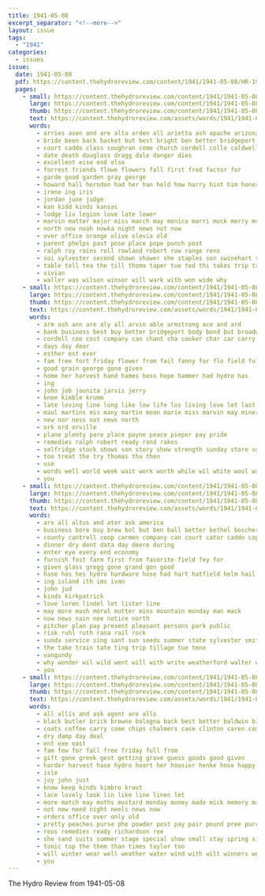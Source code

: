 ```yaml
---
title: 1941-05-08
excerpt_separator: "<!--more-->"
layout: issue
tags:
  - "1941"
categories:
  - issues
issue:
  date: 1941-05-08
  pdf: https://content.thehydroreview.com/content/1941/1941-05-08/HR-1941-05-08.pdf
  pages:
    - small: https://content.thehydroreview.com/content/1941/1941-05-08/small/HR-1941-05-08-01.jpg
      large: https://content.thehydroreview.com/content/1941/1941-05-08/large/HR-1941-05-08-01.jpg
      thumb: https://content.thehydroreview.com/content/1941/1941-05-08/thumbnails/HR-1941-05-08-01.jpg
      text: https://content.thehydroreview.com/assets/words/1941/1941-05-08/HR-1941-05-08-01.txt
      words:
        - arries aven and are alta arden all arietta ash apache arizona
        - bride been back basket but best bright ben better bridgeport bank begun bassler brother boys bart brain barker business ball
        - court caddo class coughran come church cordell colle caldwell christ christian came colo
        - date death douglass dragg dale danger dies
        - excellent eise end else
        - forrest friends flowe flowers fall first fred factor for
        - garde good garden gray george
        - howard hall herndon had her han held how harry hint him honor has hydro
        - irene ing iris
        - jordan june judge
        - kan kidd kinds kansas
        - lodge liv legion love late lower
        - marvin matter major miss march may monica marri mock merry more many max
        - north new noah nowka night news not now
        - over office orange olive olevia old
        - parent phelps past pose place pope punch post
        - ralph roy rains roll rowland robert row range reno
        - soi sylvester second shown shower she staples son swinehart sun smith sin state senior set
        - table tell tea the till thoma taper tue ted thi takes trip taken
        - vivian
        - waller was wilson winsor will wark with won wide why
    - small: https://content.thehydroreview.com/content/1941/1941-05-08/small/HR-1941-05-08-02.jpg
      large: https://content.thehydroreview.com/content/1941/1941-05-08/large/HR-1941-05-08-02.jpg
      thumb: https://content.thehydroreview.com/content/1941/1941-05-08/thumbnails/HR-1941-05-08-02.jpg
      text: https://content.thehydroreview.com/assets/words/1941/1941-05-08/HR-1941-05-08-02.txt
      words:
        - arm ash ann are aly all arvin able armstrong ace and ard
        - bank business best buy better bridgeport body bond but broadway bruce
        - cordell con cost company can chant cha cooker char car carry cant come chestnut chance claude carruth cream
        - days day dear
        - esther est ever
        - fam free fort friday flower from fail fanny for flo field full first forget frid
        - good grain george gone given
        - home her harvest hand hames hess hope hammer had hydro has
        - ing
        - john job jaunita jarvis jerry
        - knee kimble krumm
        - late loving line long like low life los living love let last
        - maul martins mis many martin moon marie miss marvin may mineral most more must mildred
        - new nor ness not news north
        - ork ord orville
        - plane plenty pare place payne peace pieper pay pride
        - remedies ralph robert ready rand rakos
        - selfridge stock shows son story show strength sunday store sonday swan see salt speak sell seed stockton sunda shi sudan shawnee side she seeds
        - too treat the try thomas thu then
        - use
        - words well world week wait work worth while wil white wool was why with wear want will wind
        - you
    - small: https://content.thehydroreview.com/content/1941/1941-05-08/small/HR-1941-05-08-03.jpg
      large: https://content.thehydroreview.com/content/1941/1941-05-08/large/HR-1941-05-08-03.jpg
      thumb: https://content.thehydroreview.com/content/1941/1941-05-08/thumbnails/HR-1941-05-08-03.jpg
      text: https://content.thehydroreview.com/assets/words/1941/1941-05-08/HR-1941-05-08-03.txt
      words:
        - are all altus and ater ask america
        - business bore buy brew bol but ben ball better bethel boschert binger best been
        - county cantrell coop carmen company can court cator caddo cappo cold clerk comes carr chas
        - dinner dry dent data day deere during
        - enter eye every end economy
        - furnish fost farm first from favorite field fey for
        - given glass gregg gone grand gon good
        - hase has hes hydro hardware hose had hart hatfield helm hail hot harvest her him
        - ing island ith ims ivan
        - john jud
        - kinds kirkpatrick
        - love loren lindel let lister line
        - may more mash moral mutter mins mountain monday man mack
        - now news nain nee notice north
        - pitcher plan pay present pleasant persons park public
        - risk ruhl ruth rana rail rock
        - sunda service sing sant sun seeds summer state sylvester smith seems
        - the take train tate ting trip tillage tue tene
        - vangundy
        - why wonder wil wild went will with write weatherford walter won wotton wheat week
        - you
    - small: https://content.thehydroreview.com/content/1941/1941-05-08/small/HR-1941-05-08-04.jpg
      large: https://content.thehydroreview.com/content/1941/1941-05-08/large/HR-1941-05-08-04.jpg
      thumb: https://content.thehydroreview.com/content/1941/1941-05-08/thumbnails/HR-1941-05-08-04.jpg
      text: https://content.thehydroreview.com/assets/words/1941/1941-05-08/HR-1941-05-08-04.txt
      words:
        - all allis and ask agent are allo
        - black butler brick browne bologna back best better baldwin big bring boy bound burns but buy bacon belle
        - coats coffee carry come chips chalmers case clinton caren company can chick counts cor
        - dry damp day deal
        - ent exe east
        - fam few for fall free friday full from
        - gift gone greek gest getting grave guess goods good given
        - harder harvest hase hydro heart her hoosier henke hose happy heal hang
        - isle
        - joy john just
        - know keep kinds kimbro kraut
        - lace lovely look lin like line linen let
        - more match may moths mustard monday money made mick memory many miss main moser
        - not new need night neels news now
        - orders office over only old
        - pretty peaches purse phe powder post pay pair pound pree purchase
        - reus remedies ready richardson ree
        - she sand suits summer stage special show small stay spring silk see sale sao soap saturday school
        - tonic top the them than times taylor too
        - will winter wear well weather water wind with wilt winners west wise
        - you
---
```


The Hydro Review from 1941-05-08

<!--more-->

